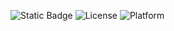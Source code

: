 ![Static Badge](https://img.shields.io/badge/Python-3776AB?style=for-the-badge&logo=python&logoColor=white)
![License](https://img.shields.io/badge/license-Apache--2.0-blue)
![Platform](https://img.shields.io/badge/platform-linux-yellow)